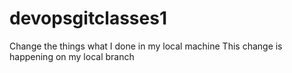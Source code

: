 # devopsgitclasses1
Change the things what I done in my local machine
This change is happening on my local branch
